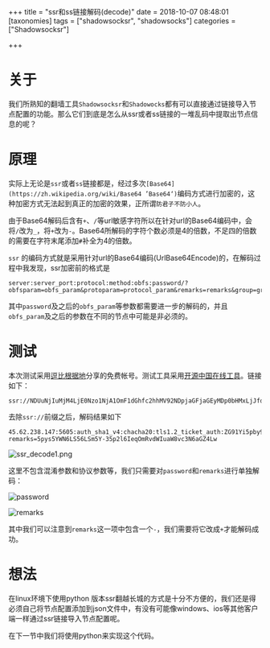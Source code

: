 +++
title = "ssr和ss链接解码(decode)"
date = 2018-10-07 08:48:01
[taxonomies]
tags = ["shadowsocksr", "shadowsocks"]
categories = ["Shadowsocksr"]

+++

# 关于

我们所熟知的翻墙工具`Shadowsocksr`和`Shadowocks`都有可以直接通过链接导入节点配置的功能。那么它们到底是怎么从ssr或者ss链接的一堆乱码中提取出节点信息的呢？

# 原理

实际上无论是`ssr`或者`ss`链接都是，经过多次`[Base64](https://zh.wikipedia.org/wiki/Base64 ’Base64‘)`编码方式进行加密的，这种加密方式无法起到真正的加密的效果，正所谓`防君子不防小人`。

由于Base64解码后含有`+`、`/`等url敏感字符所以在针对url的Base64编码中，会将`/`改为`_`，将`+`改为`-`。Base64所解码的字符个数必须是4的倍数，不足四的倍数的需要在字符末尾添加`#`补全为4的倍数。

`ssr` 的编码方式就是采用针对url的Base64编码(UrlBase64Encode)的，在解码过程中我发现，ssr加密前的格式是

    server:server_port:protocol:method:obfs:password/?obfsparam=obfs_param&protoparam=protocol_param&remarks=remarks&group=group

其中`password`及之后的`obfs_param`等参数都需要进一步的解码的，并且`obfs_param`及之后的参数在不同的节点中可能是非必须的。

# 测试

本次测试采用[逗比根据地](https://doub.io/sszhfx/)分享的免费帐号。测试工具采用[开源中国在线工具](http://tool.oschina.net/encrypt?type=3)。链接如下：

    ssr://NDUuNjIuMjM4LjE0Nzo1NjA1OmF1dGhfc2hhMV92NDpjaGFjaGEyMDp0bHMxLjJfdGlja2V0X2F1dGg6Wkc5MVlpNXBieTl6YzNwb1puZ3ZLalUyTURVLz9yZW1hcmtzPTVweXM1WVdONkxTNTZMU201WS0zNXAybDZJZXFPbVJ2ZFdJdWFXOHZjM042YUdaNEx3

去除`ssr://`前缀之后，解码结果如下

    45.62.238.147:5605:auth_sha1_v4:chacha20:tls1.2_ticket_auth:ZG91Yi5pby9zc3poZngvKjU2MDU/?remarks=5pys5YWN6LS56LSm5Y-35p2l6IeqOmRvdWIuaW8vc3N6aGZ4Lw

![ssr_decode1.png](https://i.loli.net/2018/10/07/5bb96788bf5a7.png 'ssr decode')

这里不包含混淆参数和协议参数等，我们只需要对`password`和`remarks`进行单独解码：

  ![password](https://i.loli.net/2018/10/07/5bb96884374a5.png 'password')

  ![remarks](https://i.loli.net/2018/10/07/5bb968f07d86d.png 'remarks')

其中我们可以注意到`remarks`这一项中包含一个`-`，我们需要将它改成`+`才能解码成功。

# 想法

在linux环境下使用python 版本ssr翻越长城的方式是十分不方便的，我们还是得必须自己将节点配置添加到json文件中，有没有可能像windows、ios等其他客户端一样通过ssr链接导入节点配置呢。

在下一节中我们将使用python来实现这个代码。 
